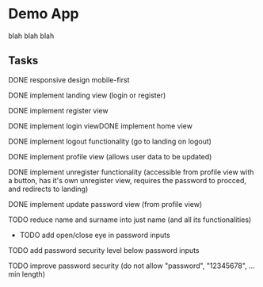 # Demo App

blah blah blah

## Tasks

DONE responsive design mobile-first

DONE implement landing view (login or register)

DONE implement register view 

DONE implement login viewDONE implement home view

DONE implement logout functionality (go to landing on logout)

DONE implement profile view (allows user data to be updated)

DONE implement unregister functionality (accessible from profile view with a button, has it's own unregister view, requires the password to procced, and redirects to landing)

DONE implement update password view (from profile view)

TODO reduce name and surname into just name (and all its functionalities)

- TODO add open/close eye in password inputs


TODO add password security level below password inputs

TODO improve password security (do not allow "password", "12345678", ... min length)